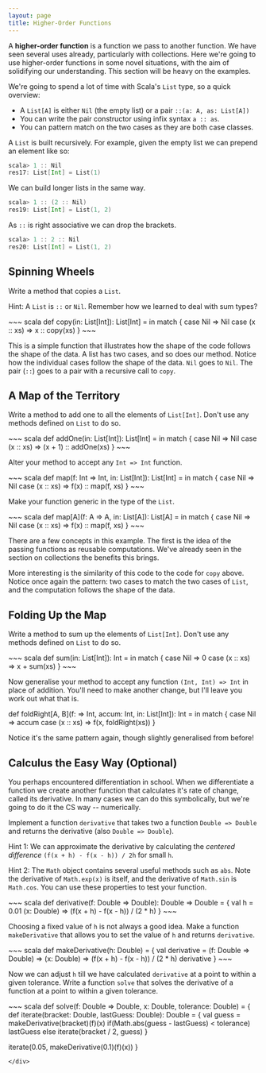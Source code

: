```yaml
---
layout: page
title: Higher-Order Functions
---
```


A **higher-order function** is a function we pass to another function. We have seen several uses already, particularly with collections. Here we're going to use higher-order functions in some novel situations, with the aim of solidifying our understanding. This section will be heavy on the examples.

We're going to spend a lot of time with Scala's `List` type, so a quick overview:

* A `List[A]` is either `Nil` (the empty list) or a pair `::(a: A, as: List[A])`
* You can write the pair constructor using infix syntax `a :: as`.
* You can pattern match on the two cases as they are both case classes.

A `List` is built recursively. For example, given the empty list we can prepend an element like so:

~~~ scala
scala> 1 :: Nil
res17: List[Int] = List(1)
~~~

We can build longer lists in the same way.

~~~ scala
scala> 1 :: (2 :: Nil)
res19: List[Int] = List(1, 2)
~~~

As `::` is right associative we can drop the brackets.

~~~ scala
scala> 1 :: 2 :: Nil
res20: List[Int] = List(1, 2)
~~~

## Spinning Wheels

Write a method that copies a `List`.

Hint: A `List` is `::` or `Nil`. Remember how we learned to deal with sum types?

<div class="solution">
~~~ scala
def copy(in: List[Int]): List[Int] =
  in match {
    case Nil => Nil
    case (x :: xs) => x :: copy(xs)
  }
~~~
</div>

This is a simple function that illustrates how the shape of the code follows the shape of the data. A list has two cases, and so does our method. Notice how the individual cases follow the shape of the data. `Nil` goes to `Nil`. The pair (`::`) goes to a pair with a recursive call to `copy`.

## A Map of the Territory

Write a method to add one to all the elements of `List[Int]`. Don't use any methods defined on `List` to do so.

<div class="solution">
~~~ scala
def addOne(in: List[Int]): List[Int] =
  in match {
    case Nil => Nil
    case (x :: xs) => (x + 1) :: addOne(xs)
  }
~~~
</div>

Alter your method to accept any `Int => Int` function.

<div class="solution">
~~~ scala
def map(f: Int => Int, in: List[Int]): List[Int] =
  in match {
    case Nil => Nil
    case (x :: xs) => f(x) :: map(f, xs)
  }
~~~
</div>

Make your function generic in the type of the `List`.

<div class="solution">
~~~ scala
def map[A](f: A => A, in: List[A]): List[A] =
  in match {
    case Nil => Nil
    case (x :: xs) => f(x) :: map(f, xs)
  }
~~~
</div>

There are a few concepts in this example. The first is the idea of the passing functions as reusable computations. We've already seen in the section on collections the benefits this brings.

More interesting is the similarity of this code to the code for `copy` above. Notice once again the pattern: two cases to match the two cases of `List`, and the computation follows the shape of the data.

## Folding Up the Map

Write a method to sum up the elements of `List[Int]`. Don't use any methods defined on `List` to do so.

<div class="solution">
~~~ scala
def sum(in: List[Int]): Int =
  in match {
    case Nil => 0
    case (x :: xs) => x + sum(xs)
  }
~~~
</div>

Now generalise your method to accept any function `(Int, Int) => Int` in place of addition. You'll need to make another change, but I'll leave you work out what that is.

<div class="solution>
~~~ scala
def accumulate(f: (Int, Int) => Int, accum: Int, in: List[Int]): Int =
  in match {
    case Nil => accum
    case (x :: xs) => f(x,  accumulate(xs))
  }
~~~
</div>

Now generalise your method to be generic over the type of `List`. What is this function conventionally called?

<div class="solution">
def foldRight[A, B](f:  => Int, accum: Int, in: List[Int]): Int =
  in match {
    case Nil => accum
    case (x :: xs) => f(x,  foldRight(xs))
  }
</div>

Notice it's the same pattern again, though slightly generalised from before!


## Calculus the Easy Way (Optional)

You perhaps encountered differentiation in school. When we differentiate a function we create another function that calculates it's rate of change, called its derivative. In many cases we can do this symbolically, but we're going to do it the CS way -- numerically.

Implement a function `derivative` that takes two a function `Double => Double` and returns the derivative (also `Double => Double`).

Hint 1: We can approximate the derivative by calculating the *centered difference* `(f(x + h) - f(x - h)) / 2h` for small `h`.

Hint 2: The `Math` object contains several useful methods such as `abs`. Note the derivative of `Math.exp(x)` is itself, and the derivative of `Math.sin` is `Math.cos`. You can use these properties to test your function.

<div class="solution">
~~~ scala
def derivative(f: Double => Double): Double => Double = {
  val h = 0.01
  (x: Double) =>
    (f(x + h) - f(x - h)) / (2 * h)
}
~~~
</div>

Choosing a fixed value of `h` is not always a good idea. Make a function `makeDerivative` that allows you to set the value of `h` and returns `derivative`.

<div class="solution">
~~~ scala
def makeDerivative(h: Double) = {
  val derivative = (f: Double => Double) =>
    (x: Double) =>
      (f(x + h) - f(x - h)) / (2 * h)
  derivative
}
~~~
</div>

Now we can adjust `h` till we have calculated `derivative` at a point to within a given tolerance. Write a function `solve` that solves the derivative of a function at a point to within a given tolerance.

<div class="solution">
~~~ scala
def solve(f: Double => Double, x: Double, tolerance: Double) = {
  def iterate(bracket: Double, lastGuess: Double): Double = {
    val guess = makeDerivative(bracket)(f)(x)
    if(Math.abs(guess - lastGuess) < tolerance)
      lastGuess
    else
      iterate(bracket / 2, guess)
  }

  iterate(0.05, makeDerivative(0.1)(f)(x))
}
~~~
</div>
